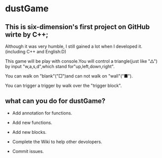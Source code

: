 # dustGame
## This is six-dimension's first project on GitHub wirte by C++;

Although it was very humble, I still gained a lot when I developed it.(including C++ and English:D)

This game will be play with console.You will control a triangle(just like "△") by input "w,a,s,d",which stand for"up,left,down,right".

You can walk on "blank"("□")and can not walk on "wall"("■").

You can trigger a trigger by walk over the "trigger block".


## what can you do for dustGame?

 * Add annotation for functions.

 * Add new functions.
 
 * Add new blocks.
 
 * Complete the Wiki to help other devolopers.
 
 * Commit issues.
